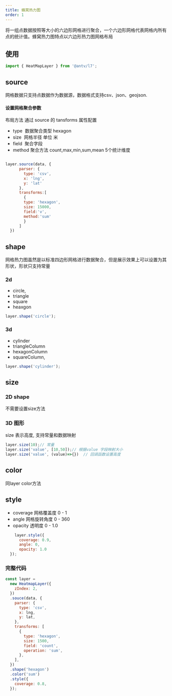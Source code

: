 ```yaml
---
title: 蜂窝热力图
order: 1
---
```


将一组点数据按照等大小的六边形网格进行聚合，一个六边形网格代表网格内所有点的统计值。蜂窝热力图特点以六边形热力图网格布局

## 使用

```javascript
import { HeatMapLayer } from '@antv/l7';

```

## source

网格数据只支持点数据作为数据源，数据格式支持csv、json、geojson.

#### 设置网格聚合参数

布局方法 通过 source 的 tansforms 属性配置

- type  数据聚合类型  hexagon
- size  网格半径 单位 米
- field  聚合字段
- method 聚合方法 count,max,min,sum,mean 5个统计维度

```javascript

layer.source(data, {
      parser: {
        type: 'csv',
        x: 'lng',
        y: 'lat'
      },
      transforms:[
        {
        type: 'hexagon',
        size: 15000,
        field:'v',
        method:'sum'
        }
      ]
  })

```
## shape

网格热力图虽然是以标准四边形网格进行数据聚合，但是展示效果上可以设置为其形状，形状只支持常量

### 2d

- circle,
- triangle
- square
- heaxgon 

```javascript
layer.shape('circle');

```

### 3d

- cylinder
- triangleColumn
- hexagonColumn
- squareColumn,

```javascript
layer.shape('cylinder');

```

## size

### 2D shape 

 不需要设置size方法

### 3D 图形 

  size 表示高度, 支持常量和数据映射

```javascript
layer.size(10);// 常量
layer.size('value', [10,50]);// 根据value 字段映射大小
layer.size('value', (value)=>{})  // 回调函数设置高度

```
## color

同layer color方法

## style

- coverage 网格覆盖度  0 - 1
- angle 网格旋转角度   0 - 360
- opacity 透明度  0 - 1.0

```javascript
    layer.style({
      coverage: 0.9,
      angle: 0,
      opacity: 1.0
  });
```

### 完整代码

```javascript
const layer = 
  new HeatmapLayer({
    zIndex: 2,
  })
  .souce(data, {
    parser: {
      type: 'csv',
      x: lng,
      y: lat,
    },
    transforms: [
      {
        type: 'hexagon',
        size: 1500,
        field: 'count',
        operation: 'sum',
      },
    ],
  })
  .shape('hexagon')
  .color('sum')
  .style({
    coverage: 0.8,
  });
```


